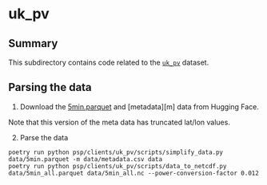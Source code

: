 # uk_pv

## Summary

This subdirectory contains code related to the [`uk_pv`][hf] dataset.


## Parsing the data

1. Download the [5min.parquet][hf5] and [metadata][m] data from Hugging Face.

Note that this version of the meta data has truncated lat/lon values.


2. Parse the data

```
poetry run python psp/clients/uk_pv/scripts/simplify_data.py data/5min.parquet -m data/metadata.csv data
poetry run python psp/clients/uk_pv/scripts/data_to_netcdf.py data/5min_all.parquet data/5min_all.nc --power-conversion-factor 0.012
```

 
[hf]: https://huggingface.co/datasets/openclimatefix/uk_pv/tree/main
[hf5]: https://huggingface.co/datasets/openclimatefix/uk_pv/blob/main/5min.parquet
